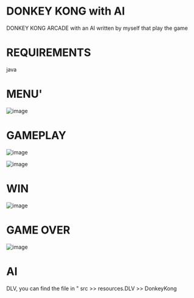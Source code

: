 # DONKEY KONG with AI
DONKEY KONG ARCADE with an AI written by myself that play the game

# REQUIREMENTS
java

# MENU'
![image](https://user-images.githubusercontent.com/93258305/163430341-dcf71fbc-542b-44b7-9425-4bed0a86fb92.png)


# GAMEPLAY
![image](https://user-images.githubusercontent.com/93258305/163430263-4a712416-699f-4467-a031-ab0421155328.png)

![image](https://user-images.githubusercontent.com/93258305/163431043-afdc6ffa-663b-4665-8e3c-1763a870ba80.png)


# WIN
![image](https://user-images.githubusercontent.com/93258305/163430445-e845e5e7-881f-4c25-8893-20d1e371abe0.png)

# GAME OVER
![image](https://user-images.githubusercontent.com/93258305/163430513-65786731-1a49-4157-b6f0-9fec4d45ec96.png)

# AI
DLV, you can find the file in " src >> resources.DLV >> DonkeyKong
